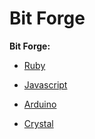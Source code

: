# Bit Forge

**Bit Forge:**

- [Ruby](https://github.com/bf-rb)

- [Javascript](https://github.com/bf-js)

- [Arduino](https://github.com/bf-arduino)

- [Crystal](https://github.com/bf-cr)
